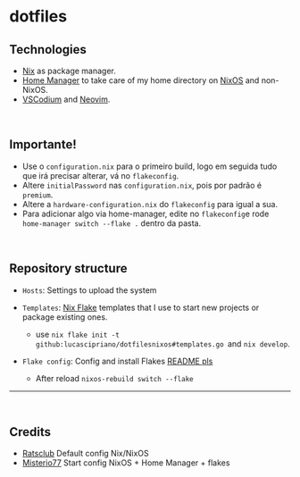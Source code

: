 # dotfiles

## Technologies

- [Nix]() as package manager.
- [Home Manager]() to take care of my home directory on [NixOS]() and non-NixOS.
- [VSCodium](https://vscodium.com/) and [Neovim](https://neovim.io/).

<br>

## Importante!
- Use o `configuration.nix` para o primeiro build, logo em seguida tudo que irá precisar alterar, vá no `flakeconfig`.
- Altere `initialPassword` nas `configuration.nix`, pois por padrão é `premium`.
- Altere a `hardware-configuration.nix` do `flakeconfig` para igual a sua.
- Para adicionar algo via home-manager, edite no `flakeconfig`e rode `home-manager switch --flake .` dentro da pasta.

<br>

## Repository structure
- `Hosts`: Settings to upload the system
   
- `Templates`: [Nix Flake]() templates that I use to start new projects or package existing ones. 
    - use `nix flake init -t github:lucascipriano/dotfilesnixos#templates.go `and `nix develop`.
- `Flake config`: Config and install Flakes [README pls](https://github.com/Misterio77/nix-starter-config)
    - After reload `nixos-rebuild switch --flake `

---
<br>

## Credits

-   [Ratsclub](https://github.com/ratsclub/dotfiles) Default config Nix/NixOS
-   [Misterio77](https://github.com/Misterio77/nix-starter-config) Start config NixOS + Home Manager + flakes
